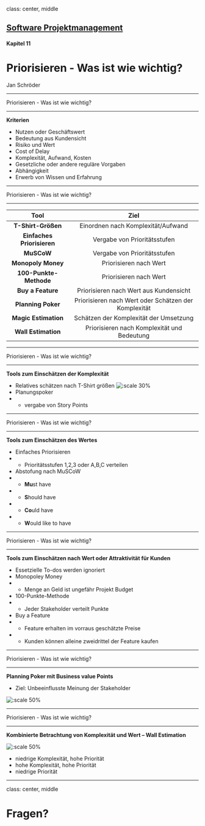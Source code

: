 class: center, middle

## [Software Projektmanagement](index.html)

#### Kapitel 11

# Priorisieren - Was ist wie wichtig?

Jan Schröder

---
Priorisieren - Was ist wie wichtig?

---
**Kriterien**
- Nutzen oder Geschäftswert
- Bedeutung aus Kundensicht
- Risiko und Wert
- Cost of Delay
- Komplexität, Aufwand, Kosten
- Gesetzliche oder andere reguläre Vorgaben
- Abhängigkeit
- Erwerb von Wissen und Erfahrung

---
Priorisieren - Was ist wie wichtig? 

---

| Tool | Ziel |
|:------:|:----------:|
| **T-Shirt-Größen** | Einordnen nach Komplexität/Aufwand |
| **Einfaches Priorisieren** | Vergabe von Prioritätsstufen|
| **MuSCoW** | Vergabe von Prioritätsstufen |
| **Monopoly Money** | Priorisieren nach Wert |
| **100-Punkte-Methode** | Priorisieren nach Wert |
| **Buy a Feature** | Priorisieren nach Wert aus Kundensicht |
| **Planning Poker** | Priorisieren nach Wert oder Schätzen der Komplexität |
| **Magic Estimation** |  Schätzen der Komplexität der Umsetzung |
| **Wall Estimation** | Priorisieren nach Komplexität und Bedeutung |

---
Priorisieren - Was ist wie wichtig?

---
**Tools zum Einschätzen der Komplexität**

- Relatives schätzen nach T-Shirt größen
![:scale 30%](kapitel11/T-Shirt.png)
- Planungspoker
- - vergabe von Story Points
---
Priorisieren - Was ist wie wichtig?

---
**Tools zum Einschätzen des Wertes**

- Einfaches Priorisieren 
- - Prioritätsstufen 1,2,3 oder A,B,C verteilen
- Abstofung nach MuSCoW
- - **Mu**st have
- - **S**hould have
- - **Co**uld have
- - **W**ould like to have

---
Priorisieren - Was ist wie wichtig?

---
**Tools zum Einschätzen nach Wert oder Attraktivität für Kunden**

- Essetzielle To-dos werden ignoriert
- Monopoley Money
- - Menge an Geld ist ungefähr Projekt Budget
- 100-Punkte-Methode
- - Jeder Stakeholder verteilt Punkte
- Buy a Feature
- - Feature erhalten im vorraus geschätzte Preise
- - Kunden können alleine zweidrittel der Feature kaufen

---
Priorisieren - Was ist wie wichtig? 

---
**Planning Poker mit Business value Points**

- Ziel: Unbeeinflusste Meinung der Stakeholder

![:scale 50%](kapitel11/PlanningPokerHowTo.png)

---
Priorisieren - Was ist wie wichtig? 

---
**Kombinierte Betrachtung von Komplexität und Wert – Wall Estimation**

![:scale 50%](kapitel11/KombinierteBetrachtung.png)

- niedrige Komplexität, hohe Priorität
- hohe Komplexität, hohe Priorität
- niedrige Priorität 
---

class: center, middle

# Fragen?